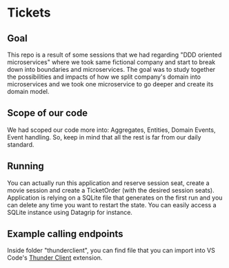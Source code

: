# Tickets

## Goal

This repo is a result of some sessions that we had regarding "DDD oriented microservices" where we took same fictional company and start to break down into boundaries and microservices. The goal was to study together the possibilities and impacts of how we split company's domain into microservices and we took one microservice to go deeper and create its domain model.

## Scope of our code

We had scoped our code more into: Aggregates, Entities, Domain Events, Event handling.
So, keep in mind that all the rest is far from our daily standard.

## Running

You can actually run this application and reserve session seat, create a movie session and create a TicketOrder (with the desired session seats). Application is relying on a SQLite file that generates on the first run and you can delete any time you want to restart the state. You can easily access a SQLite instance using Datagrip for instance.

## Example calling endpoints

Inside folder "thunderclient", you can find file that you can import into VS Code's [Thunder Client](https://marketplace.visualstudio.com/items?itemName=rangav.vscode-thunder-client) extension.
